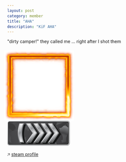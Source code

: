```yaml
---
layout: post
category: member
title: "AHA"
description: "KiF AHA"
---
```


"dirty camper!" they called me ... right after I shot them


<div style="position: relative; margin: 20px 0 0 -10px; padding: 20px;">
  <div style="position: absolute; top: 0; left: 0; z-index: 1;"><img src="aha_frame.png"></div>
  <img style="display: block;" src="aha_avatar.jpg"/>
</div>

<img src="skillgroup5.png">

<p>&#129125; <a href="https://steamcommunity.com/id/realAHA/">steam profile</a></p>
